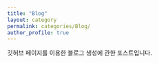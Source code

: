 ```yaml
---
title: "Blog"
layout: category
permalink: categories/Blog/
author_profile: true
---
```


깃허브 페이지를 이용한 블로그 생성에 관한 포스트입니다.